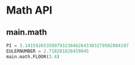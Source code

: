 
# Math API
## main.math

```python
PI = 3.141592653589793238462643383279502884197
EULERNUMBER = 2.718281828459045
main.math.FLOOR(3.4)
```

